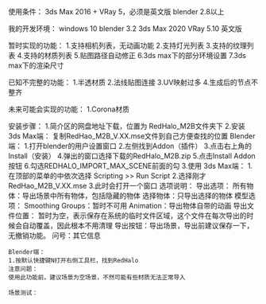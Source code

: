 使用条件：
3ds Max 2016 +
VRay 5，必须是英文版
blender 2.8以上

我的开发环境：
windows 10
blender 3.2
3ds Max 2020
VRay 5.10 英文版

暂时实现的功能：
1.支持相机列表，无动画功能
2.支持灯光列表
3.支持的纹理列表
4.支持的材质列表
5.贴图路径自动修正
6.3ds max下的部分环境设置
7.3ds max下的渲染尺寸

已知不完整的功能：
1.半透材质
2.法线贴图连接
3.UV映射过多
4.生成后的节点不整齐


未来可能会实现的功能：
1.Corona材质


安装步骤：
1.简介区的网盘地址下载，位置为 RedHalo_M2B文件夹下
2.安装
    3ds Max端：
    复制RedHao_M2B_V.XX.mse文件到自己方便查找的位置
    Blender端：
    1.打开blender的用户设置窗口
    2.左侧找到Addon（插件）
    3.点击右上角的Install（安装）
    4.弹出的窗口选择下载的RedHalo_M2B.zip
    5.点击Install Addon按钮
    6.勾选REDHALO_IMPORT_MAX_SCENE前面的勾
3.使用
    3ds Max端：
    1.在顶部的菜单的中依次选择 Scripting >> Run Script
    2.选择刚才RedHao_M2B_V.XX.mse
    3.此时会打开一个窗口
        选项说明：
        导出选项：
        所有物体：导出场景中所有物体，包括隐藏的物体
        选择物体：只导出选择的物体
        模型选项：
        Smoothing Groups：暂时不可用
        Animation：导出物体自带的动画
        导出文件位置：
        暂时为空，表示保存在系统的临时文件区域，这个文件在每次导出的时候会自动覆盖，因此根本不用清理
        导出按钮：导出场景，导出前建议保存一下，无撤销功能。
        问号：其它信息
    
    Blender端：
    1.按默认快捷键N打开右侧工具栏，找到RedHalo
    注意问题：
    使用此功能前，建议场景为空场景，不然可能有些材质无法正常导入

    场景测试：
    